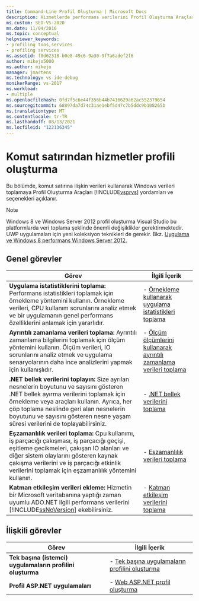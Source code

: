 ```yaml
---
title: Command-Line Profil Oluşturma | Microsoft Docs
description: Hizmetlerde performans verilerini Profil Oluşturma Araçları için komut satırına gelen komut Windows öğrenin.
ms.custom: SEO-VS-2020
ms.date: 11/04/2016
ms.topic: conceptual
helpviewer_keywords:
- profiling toos,services
- profiling services
ms.assetid: f0d62318-b0e8-49c6-9a30-9f7a6adef2f6
author: mikejo5000
ms.author: mikejo
manager: jmartens
ms.technology: vs-ide-debug
monikerRange: vs-2017
ms.workload:
- multiple
ms.openlocfilehash: 0fd7f5c6e44f356b44b7416629a62ac552379654
ms.sourcegitcommit: 68897da7d74c31ae1ebf5d47c7b5ddc9b108265b
ms.translationtype: MT
ms.contentlocale: tr-TR
ms.lasthandoff: 08/13/2021
ms.locfileid: "122136345"
---
```

# <a name="command-line-profiling-of-services"></a>Komut satırından hizmetler profili oluşturma
Bu bölümde, komut satırına ilişkin verileri kullanarak Windows verileri toplamaya Profil Oluşturma Araçları [!INCLUDE[vsprvs](../code-quality/includes/vsprvs_md.md)] yordamları ve seçenekleri açıklanır.

> [!NOTE]
> Windows 8 ve Windows Server 2012 profil oluşturma Visual Studio bu platformlarda veri toplama şeklinde önemli değişiklikler gerektirmektedir. UWP uygulamaları için yeni koleksiyon teknikleri de gerekir. Bkz. [Uygulama ve Windows 8 performans Windows Server 2012.](../profiling/performance-tools-on-windows-8-and-windows-server-2012-applications.md)

## <a name="common-tasks"></a>Genel görevler

| Görev | İlgili İçerik |
| - | - |
| **Uygulama istatistiklerini toplama:** Performans istatistikleri toplamak için örnekleme yöntemini kullanın. Örnekleme verileri, CPU kullanım sorunlarını analiz etmek ve bir uygulamanın genel performans özelliklerini anlamak için yararlıdır. | -   [Örnekleme kullanarak uygulama istatistikleri toplama](../profiling/collecting-application-statistics-for-services-by-using-the-profiler-sampling-method.md) |
| **Ayrıntılı zamanlama verileri toplama:** Ayrıntılı zamanlama bilgilerini toplamak için ölçüm yöntemini kullanın. Ölçüm verileri, IO sorunlarını analiz etmek ve uygulama senaryolarının daha ince analizlerini yapmak için kullanışlıdır. | -   [Ölçüm ölçümlerini kullanarak ayrıntılı zamanlama verileri toplama](../profiling/collecting-detailed-timing-data-for-services-by-using-the-instrumentation-method.md) |
| **.NET bellek verilerini toplayın:** Size ayrılan nesnelerin boyutunu ve sayısını gösteren .NET bellek ayırma verilerini toplamak için örnekleme veya araçları kullanın. Ayrıca, her çöp toplama neslinde geri alan nesnelerin boyutunu ve sayısını gösteren nesne yaşam süresi verilerini de toplayabilirsiniz. | -   [.NET bellek verilerini toplama](../profiling/collecting-memory-data-from-dotnet-framework-services-by-using-the-profiler-command-line.md) |
| **Eşzamanlılık verileri toplama:** Cpu kullanımı, iş parçacığı çakışması, iş parçacığı geçişi, eşitleme gecikmeleri, çakışan IO alanları ve diğer sistem olaylarını gösteren kaynak çakışma verilerini ve iş parçacığı etkinlik verilerini toplamak için eşzamanlılık yöntemini kullanın. | -   [Eşzamanlılık verileri toplama](../profiling/collecting-concurrency-data-for-a-service-by-using-the-profiler-command-line.md) |
| **Katman etkileşim verileri ekleme:** Hizmetin bir Microsoft veritabanına yaptığı zaman uyumlu ADO.NET ilgili performans verilerini [!INCLUDE[ssNoVersion](../data-tools/includes/ssnoversion_md.md)] ekebilirsiniz. | -   [Katman etkileşim verilerini toplama](../profiling/adding-tier-interaction-data-from-the-command-line.md) |

## <a name="related-tasks"></a>İlişkili görevler

|Görev|İlgili İçerik|
|----------|---------------------|
|**Tek başına (istemci) uygulamaların profilini oluşturma**|-   [Tek başına uygulamaların profilini oluşturma](../profiling/command-line-profiling-of-stand-alone-applications.md)|
|**Profil ASP.NET uygulamaları**|-   [Web ASP.NET profil oluşturma](../profiling/command-line-profiling-of-aspnet-web-applications.md)|
